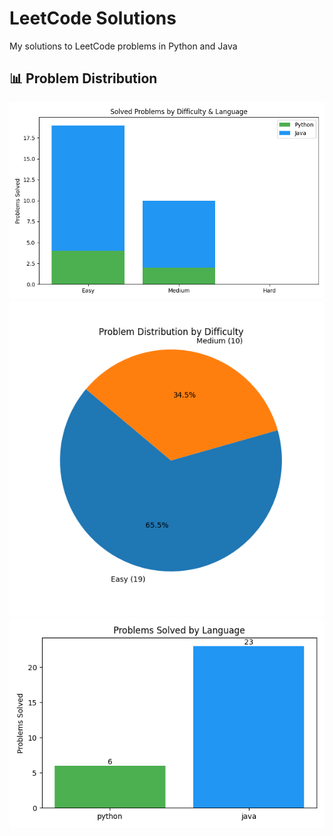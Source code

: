 # LeetCode Solutions
My solutions to LeetCode problems in Python and Java

















## 📊 Problem Distribution
![By Difficulty and Language](assets/progress_difficulty_language.png)
![By Difficulty (Pie)](assets/pie_difficulty.png)
![By Language](assets/bar_language.png)
